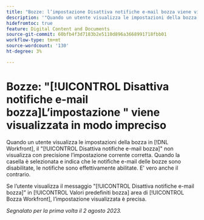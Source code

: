 ```yaml
---
title: "Bozze: l’impostazione Disattiva notifiche e-mail bozza viene visualizzata in modo non accurato"
description: '"Quando un utente visualizza le impostazioni della bozza, la casella di controllo Disattiva notifiche e-mail bozza non mostra con precisione l’impostazione corrente corretta. Quando la casella è selezionata e indica che le notifiche e-mail delle bozze sono disabilitate, le notifiche sono effettivamente abilitate. È vero anche il contrario".'
hidefromtoc: true
feature: Digital Content and Documents
source-git-commit: 60bfb4f3d7183b2e5110d896a3668991718fbb01
workflow-type: tm+mt
source-wordcount: '130'
ht-degree: 3%

---
```



# Bozze: &quot;[!UICONTROL Disattiva notifiche e-mail bozza]L’impostazione &quot; viene visualizzata in modo impreciso

Quando un utente visualizza le impostazioni della bozza in [!DNL Workfront], il &quot;[!UICONTROL Disattiva notifiche e-mail bozza]&quot; non visualizza con precisione l’impostazione corrente corretta. Quando la casella è selezionata e indica che le notifiche e-mail delle bozze sono disabilitate, le notifiche sono effettivamente abilitate. E&#39; vero anche il contrario.

Se l’utente visualizza il messaggio &quot;[!UICONTROL Disattiva notifiche e-mail bozza]&quot; in [!UICONTROL Valori predefiniti bozza] area di [!UICONTROL Bozza Workfront], l’impostazione visualizzata è precisa.

_Segnalato per la prima volta il 2 agosto 2023._

